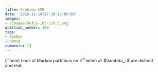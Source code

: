 ```yaml
---
title: Problem 109
date: '2016-11-14T17:30:13-08:00'
images:
- /images/Rufus-103-110_5.png
question_number: 109
tags:
- SymDyn
- Homog
comments: []
---
```

(Thom) Look at Markov partitions on $\mathbb{T}^n$ when all $\lambda_i $ are
distinct and real.

